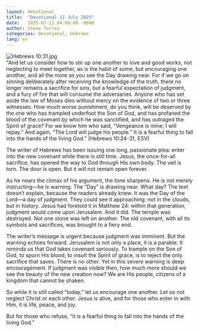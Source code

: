 ```yaml
---
layout: devotional
title:  "Devotional 11 July 2025"
date:   2025-07-11 04:00:00 -0600
author: Steve Torres
categories: Devotional, Hebrews
lang: en
---
```

<img src="https://sitemedia.esteeb.com/file/esteebcomsitemedia/devotional_images/Hebrews/Heb-10_31.jpg?raw=true" alt="Hebrews 10:31.jpg" style="max-width: 100%; height: auto;">

<div class="scripture">
   "And let us consider how to stir up one another to love and good works, not neglecting to meet together, as is the habit of some, but encouraging one another, and all the more as you see the Day drawing near. For if we go on sinning deliberately after receiving the knowledge of the truth, there no longer remains a sacrifice for sins, but a fearful expectation of judgment, and a fury of fire that will consume the adversaries. Anyone who has set aside the law of Moses dies without mercy on the evidence of two or three witnesses. How much worse punishment, do you think, will be deserved by the one who has trampled underfoot the Son of God, and has profaned the blood of the covenant by which he was sanctified, and has outraged the Spirit of grace? For we know him who said, “Vengeance is mine; I will repay.” And again, “The Lord will judge his people.” It is a fearful thing to fall into the hands of the living God." (Hebrews 10:24-31, ESV)
</div>

The writer of Hebrews has been issuing one long, passionate plea: enter into the new covenant while there is still time. Jesus, the once-for-all sacrifice, has opened the way to God through His own body. The veil is torn. The door is open. But it will not remain open forever.

As he nears the climax of his argument, the tone sharpens. He is not merely instructing—he is warning. The “Day” is drawing near. What day? The text doesn’t explain, because the readers already knew. It was the Day of the Lord—a day of judgment. They could see it approaching: not in the clouds, but in history. Jesus had foretold it in Matthew 24: within that generation, judgment would come upon Jerusalem. And it did. The temple was destroyed. Not one stone was left on another. The old covenant, with all its symbols and sacrifices, was brought to a fiery end.

The writer’s message is urgent because judgment was imminent. But the warning echoes forward. Jerusalem is not only a place, it is a parable. It reminds us that God takes covenant seriously. To trample on the Son of God, to spurn His blood, to insult the Spirit of grace, is to reject the only sacrifice that saves. There is no other.
Yet in this severe warning is deep encouragement. If judgment was visible then, how much more should we see the beauty of the new creation now? We are His people, citizens of a kingdom that cannot be shaken. 

So while it is still called “today,” let us encourage one another. Let us not neglect Christ or each other. Jesus is alive, and for those who enter in with Him, it is life, peace, and joy.

But for those who refuse, “it is a fearful thing to fall into the hands of the living God.”

